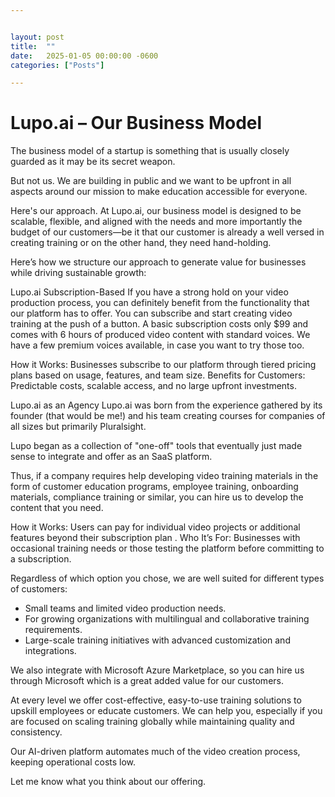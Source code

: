 ```yaml
---


layout: post
title:  ""
date:   2025-01-05 00:00:00 -0600
categories: ["Posts"] 

---
```


#  Lupo.ai – Our Business Model

The business model of a startup is something that is usually closely guarded as it may be its secret weapon.

But not us. We are building in public and we want to be upfront in all aspects around our mission to make education accessible for everyone. 

Here's our approach. At Lupo.ai, our business model is designed to be scalable, flexible, and aligned with the needs and more importantly the budget of our customers—be it that our customer is already a well versed in creating training or on the other hand, they need hand-holding. 

Here’s how we structure our approach to generate value for businesses while driving sustainable growth:

Lupo.ai Subscription-Based
If you have a strong hold on your video production process, you can definitely benefit from the functionality that our platform has to offer. You can subscribe and start creating video training at the push of a button. A basic subscription costs only $99 and comes with 6 hours of produced video content with standard voices. We have a few premium voices available, in case you want to try those too.

How it Works: Businesses subscribe to our platform through tiered pricing plans based on usage, features, and team size.
Benefits for Customers: Predictable costs, scalable access, and no large upfront investments.

Lupo.ai as an Agency
Lupo.ai was born from the experience gathered by its founder (that would be me!) and his team creating courses for companies of all sizes but primarily Pluralsight. 

Lupo began as a collection of "one-off" tools that eventually just made sense to integrate and offer as an SaaS platform.

Thus, if a company requires help developing video training materials in the form of customer education programs, employee training, onboarding materials, compliance training or similar, you can hire us to develop the content that you need. 

How it Works: Users can pay for individual video projects or additional features beyond their subscription plan .
Who It’s For: Businesses with occasional training needs or those testing the platform before committing to a subscription.
 
Regardless of which option you chose, we are well suited for different types of customers: 
- Small teams and limited video production needs.
- For growing organizations with multilingual and collaborative training requirements.
- Large-scale training initiatives with advanced customization and integrations.

We also integrate with Microsoft Azure Marketplace, so you can hire us through Microsoft which is a great added value for our customers.

At every level we offer cost-effective, easy-to-use training solutions to upskill employees or educate customers. We can help you, especially if you are focused on scaling training globally while maintaining quality and consistency.
  
Our AI-driven platform automates much of the video creation process, keeping operational costs low.

Let me know what you think about our offering.